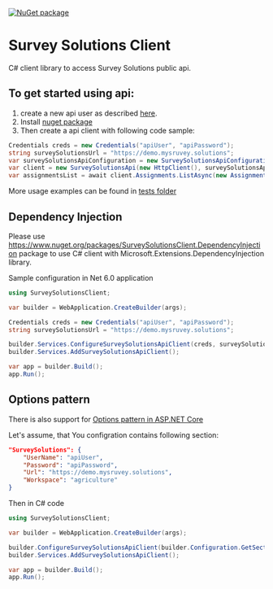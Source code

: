 [![NuGet package](https://img.shields.io/nuget/v/SurveySolutionsClient)](https://www.nuget.org/packages/SurveySolutionsClient/)

# Survey Solutions Client
C# client library to access Survey Solutions public api.

## To get started using api:
1. create a new api user as described [here](https://docs.mysurvey.solutions/headquarters/api/survey-solutions-api/). 
2. Install [nuget package](https://www.nuget.org/packages/SurveySolutionsClient/)
3. Then create a api client with following code sample:

```csharp
Credentials creds = new Credentials("apiUser", "apiPassword");
string surveySolutionsUrl = "https://demo.mysruvey.solutions";
var surveySolutionsApiConfiguration = new SurveySolutionsApiConfiguration(creds, surveySolutionsUrl);
var client = new SurveySolutionsApi(new HttpClient(), surveySolutionsApiConfiguration);
var assignmentsList = await client.Assignments.ListAsync(new AssignmentsListFilter());
```
More usage examples can be found in [tests folder](https://github.com/SlyNet/SurveySolutionsClient/tree/main/src/SurveySolutionsClient.Tests)


## Dependency Injection

Please use https://www.nuget.org/packages/SurveySolutionsClient.DependencyInjection package to use C# client with Microsoft.Extensions.DependencyInjection library.

Sample configuration in Net 6.0 application

```csharp
using SurveySolutionsClient;

var builder = WebApplication.CreateBuilder(args);

Credentials creds = new Credentials("apiUser", "apiPassword");
string surveySolutionsUrl = "https://demo.mysruvey.solutions";

builder.Services.ConfigureSurveySolutionsApiClient(creds, surveySolutionsUrl);
builder.Services.AddSurveySolutionsApiClient();

var app = builder.Build();
app.Run();
```

## Options pattern
There is also support for [Options pattern in ASP.NET Core](https://docs.microsoft.com/en-us/aspnet/core/fundamentals/configuration/options?view=aspnetcore-6.0)

Let's assume, that You configration contains following section:
```json
"SurveySolutions": { 
    "UserName": "apiUser",
    "Password": "apiPassword",
    "Url": "https://demo.mysruvey.solutions",
    "Workspace": "agriculture"
}
```

Then in C# code

```csharp
using SurveySolutionsClient;

var builder = WebApplication.CreateBuilder(args);

builder.ConfigureSurveySolutionsApiClient(builder.Configuration.GetSection("SurveySolutions"));
builder.Services.AddSurveySolutionsApiClient();

var app = builder.Build();
app.Run();
```